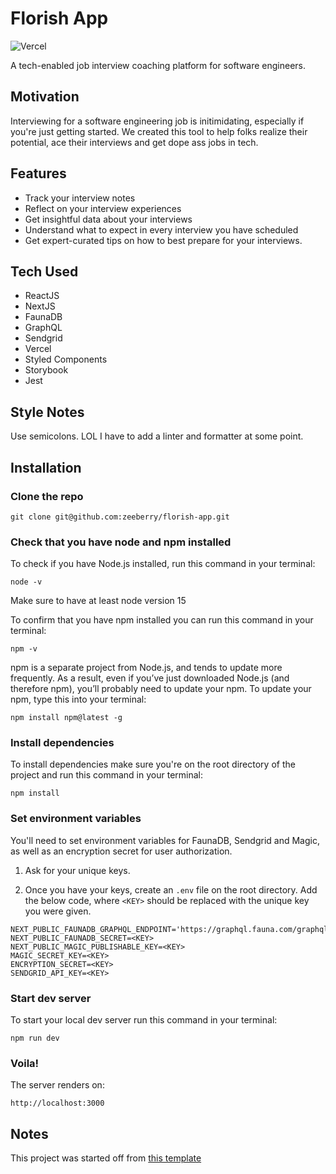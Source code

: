 # Florish App

![Vercel](https://vercelbadge.vercel.app/api/zeeberry/florish-app?style=flat-square)

A tech-enabled job interview coaching platform for software engineers.

## Motivation

Interviewing for a software engineering job is initimidating, especially if you're just getting started. We created this tool to help folks realize their potential, ace their interviews and get dope ass jobs in tech.

## Features

- Track your interview notes
- Reflect on your interview experiences
- Get insightful data about your interviews
- Understand what to expect in every interview you have scheduled
- Get expert-curated tips on how to best prepare for your interviews.

## Tech Used

- ReactJS
- NextJS
- FaunaDB
- GraphQL
- Sendgrid
- Vercel
- Styled Components
- Storybook
- Jest

## Style Notes

Use semicolons. LOL
I have to add a linter and formatter at some point.

## Installation

### Clone the repo

`git clone git@github.com:zeeberry/florish-app.git`

### Check that you have node and npm installed

To check if you have Node.js installed, run this command in your terminal:

`node -v`

Make sure to have at least node version 15

To confirm that you have npm installed you can run this command in your terminal:

`npm -v`

npm is a separate project from Node.js, and tends to update more frequently. As a result, even if you’ve just downloaded Node.js (and therefore npm), you’ll probably need to update your npm. To update your npm, type this into your terminal:

`npm install npm@latest -g`

### Install dependencies

To install dependencies make sure you're on the root directory of the project and run this command in your terminal:

`npm install`

### Set environment variables
You'll need to set environment variables for FaunaDB, Sendgrid and Magic, as well as an encryption secret for user authorization. 

1. Ask for your unique keys. 

2. Once you have your keys, create an `.env` file on the root directory. Add the below code, where `<KEY>` should be replaced with the unique key you were given.

```
NEXT_PUBLIC_FAUNADB_GRAPHQL_ENDPOINT='https://graphql.fauna.com/graphql'
NEXT_PUBLIC_FAUNADB_SECRET=<KEY>
NEXT_PUBLIC_MAGIC_PUBLISHABLE_KEY=<KEY>
MAGIC_SECRET_KEY=<KEY>
ENCRYPTION_SECRET=<KEY>
SENDGRID_API_KEY=<KEY>
```

### Start dev server

To start your local dev server run this command in your terminal:

`npm run dev`

### Voila!

The server renders on:

`http://localhost:3000`

## Notes

This project was started off from [this template](https://github.com/vercel/next.js/tree/master/examples/with-styled-components)
